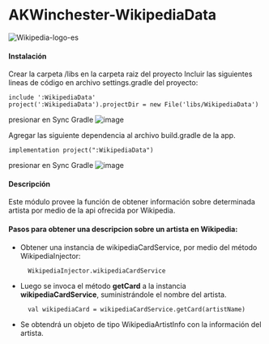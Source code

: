 # AKWinchester-WikipediaData

![Wikipedia-logo-es](https://user-images.githubusercontent.com/21269974/171480033-f02d6707-ef75-4be5-aa2a-19e396df08f4.png)

#### Instalación

Crear la carpeta /libs en la carpeta raiz del proyecto
Incluir las siguientes lineas de código en archivo settings.gradle del proyecto:

    include ':WikipediaData'
    project(':WikipediaData').projectDir = new File('libs/WikipediaData')

presionar en Sync Gradle ![image](https://user-images.githubusercontent.com/21269974/171478492-16a88eec-687c-4a67-af94-2ee660273617.png)

Agregar las siguiente dependencia al archivo build.gradle de la app.

    implementation project(":WikipediaData")
    
presionar en Sync Gradle ![image](https://user-images.githubusercontent.com/21269974/171478492-16a88eec-687c-4a67-af94-2ee660273617.png)

#### Descripción

Este módulo provee la función de obtener información sobre determinada artista por medio de la api ofrecida por Wikipedia.

#### Pasos para obtener una descripcion sobre un artista en Wikipedia:
* Obtener una instancia de wikipediaCardService, por medio del método WikipediaInjector:
    
        WikipediaInjector.wikipediaCardService

* Luego se invoca el método **getCard** a la instancia **wikipediaCardService**, suministrándole el nombre del artista.

        val wikipediaCard = wikipediaCardService.getCard(artistName)
       
* Se obtendrá un objeto de tipo WikipediaArtistInfo con la información del artista.
        
